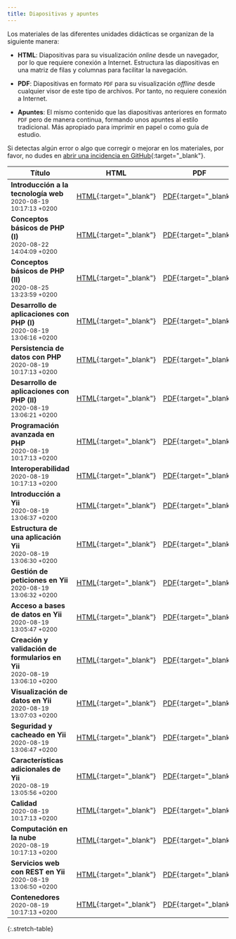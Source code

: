 ```yaml
---
title: Diapositivas y apuntes
---
```


Los materiales de las diferentes unidades didácticas se organizan de la siguiente manera:

- **HTML**: Diapositivas para su visualización *online* desde un navegador, por lo que requiere conexión a Internet. Estructura las diapositivas en una matriz de filas y columnas para facilitar la navegación.

- **PDF**: Diapositivas en formato `PDF` para su visualización *offline* desde cualquier visor de este tipo de archivos. Por tanto, no requiere conexión a Internet.

- **Apuntes**: El mismo contenido que las diapositivas anteriores en formato `PDF` pero de manera continua, formando unos apuntes al estilo tradicional. Más apropiado para imprimir en papel o como guía de estudio.

Si detectas algún error o algo que corregir o mejorar en los materiales, por favor, no dudes en [abrir una incidencia en GitHub](https://github.com/ricpelo/dwese/issues/new){:target="_blank"}.

| Título | HTML | PDF | Apuntes |
| ------ |:----:|:---:|:-------:|
| <strong>Introducción a la tecnología web</strong><br><small class="fecha">2020-08-19 10:17:13 +0200</small> | [HTML](slides/introduccion-a-la-tecnologia-web.html){:target="_blank"} | [PDF](pdf/introduccion-a-la-tecnologia-web.pdf){:target="_blank"} | [Apuntes](apuntes/introduccion-a-la-tecnologia-web-apuntes.pdf){:target="_blank"}
| <strong>Conceptos básicos de PHP (I)</strong><br><small class="fecha">2020-08-22 14:04:09 +0200</small> | [HTML](slides/conceptos-basicos-de-php-i.html){:target="_blank"} | [PDF](pdf/conceptos-basicos-de-php-i.pdf){:target="_blank"} | [Apuntes](apuntes/conceptos-basicos-de-php-i-apuntes.pdf){:target="_blank"}
| <strong>Conceptos básicos de PHP (II)</strong><br><small class="fecha">2020-08-25 13:23:59 +0200</small> | [HTML](slides/conceptos-basicos-de-php-ii.html){:target="_blank"} | [PDF](pdf/conceptos-basicos-de-php-ii.pdf){:target="_blank"} | [Apuntes](apuntes/conceptos-basicos-de-php-ii-apuntes.pdf){:target="_blank"}
| <strong>Desarrollo de aplicaciones con PHP (I)</strong><br><small class="fecha">2020-08-19 13:06:16 +0200</small> | [HTML](slides/desarrollo-de-aplicaciones-con-php-i.html){:target="_blank"} | [PDF](pdf/desarrollo-de-aplicaciones-con-php-i.pdf){:target="_blank"} | [Apuntes](apuntes/desarrollo-de-aplicaciones-con-php-i-apuntes.pdf){:target="_blank"}
| <strong>Persistencia de datos con PHP</strong><br><small class="fecha">2020-08-19 10:17:13 +0200</small> | [HTML](slides/persistencia-de-datos-con-php.html){:target="_blank"} | [PDF](pdf/persistencia-de-datos-con-php.pdf){:target="_blank"} | [Apuntes](apuntes/persistencia-de-datos-con-php-apuntes.pdf){:target="_blank"}
| <strong>Desarrollo de aplicaciones con PHP (II)</strong><br><small class="fecha">2020-08-19 13:06:21 +0200</small> | [HTML](slides/desarrollo-de-aplicaciones-con-php-ii.html){:target="_blank"} | [PDF](pdf/desarrollo-de-aplicaciones-con-php-ii.pdf){:target="_blank"} | [Apuntes](apuntes/desarrollo-de-aplicaciones-con-php-ii-apuntes.pdf){:target="_blank"}
| <strong>Programación avanzada en PHP</strong><br><small class="fecha">2020-08-19 10:17:13 +0200</small> | [HTML](slides/programacion-avanzada-en-php.html){:target="_blank"} | [PDF](pdf/programacion-avanzada-en-php.pdf){:target="_blank"} | [Apuntes](apuntes/programacion-avanzada-en-php-apuntes.pdf){:target="_blank"}
| <strong>Interoperabilidad</strong><br><small class="fecha">2020-08-19 10:17:13 +0200</small> | [HTML](slides/interoperabilidad.html){:target="_blank"} | [PDF](pdf/interoperabilidad.pdf){:target="_blank"} | [Apuntes](apuntes/interoperabilidad-apuntes.pdf){:target="_blank"}
| <strong>Introducción a Yii</strong><br><small class="fecha">2020-08-19 13:06:37 +0200</small> | [HTML](slides/introduccion-a-yii.html){:target="_blank"} | [PDF](pdf/introduccion-a-yii.pdf){:target="_blank"} | [Apuntes](apuntes/introduccion-a-yii-apuntes.pdf){:target="_blank"}
| <strong>Estructura de una aplicación Yii</strong><br><small class="fecha">2020-08-19 13:06:30 +0200</small> | [HTML](slides/estructura-de-una-aplicacion-yii.html){:target="_blank"} | [PDF](pdf/estructura-de-una-aplicacion-yii.pdf){:target="_blank"} | [Apuntes](apuntes/estructura-de-una-aplicacion-yii-apuntes.pdf){:target="_blank"}
| <strong>Gestión de peticiones en Yii</strong><br><small class="fecha">2020-08-19 13:06:32 +0200</small> | [HTML](slides/gestion-de-peticiones-en-yii.html){:target="_blank"} | [PDF](pdf/gestion-de-peticiones-en-yii.pdf){:target="_blank"} | [Apuntes](apuntes/gestion-de-peticiones-en-yii-apuntes.pdf){:target="_blank"}
| <strong>Acceso a bases de datos en Yii</strong><br><small class="fecha">2020-08-19 13:05:47 +0200</small> | [HTML](slides/acceso-a-bases-de-datos-en-yii.html){:target="_blank"} | [PDF](pdf/acceso-a-bases-de-datos-en-yii.pdf){:target="_blank"} | [Apuntes](apuntes/acceso-a-bases-de-datos-en-yii-apuntes.pdf){:target="_blank"}
| <strong>Creación y validación de formularios en Yii</strong><br><small class="fecha">2020-08-19 13:06:10 +0200</small> | [HTML](slides/creacion-y-validacion-de-formularios-en-yii.html){:target="_blank"} | [PDF](pdf/creacion-y-validacion-de-formularios-en-yii.pdf){:target="_blank"} | [Apuntes](apuntes/creacion-y-validacion-de-formularios-en-yii-apuntes.pdf){:target="_blank"}
| <strong>Visualización de datos en Yii</strong><br><small class="fecha">2020-08-19 13:07:03 +0200</small> | [HTML](slides/visualizacion-de-datos-en-yii.html){:target="_blank"} | [PDF](pdf/visualizacion-de-datos-en-yii.pdf){:target="_blank"} | [Apuntes](apuntes/visualizacion-de-datos-en-yii-apuntes.pdf){:target="_blank"}
| <strong>Seguridad y cacheado en Yii</strong><br><small class="fecha">2020-08-19 13:06:47 +0200</small> | [HTML](slides/seguridad-y-cacheado-en-yii.html){:target="_blank"} | [PDF](pdf/seguridad-y-cacheado-en-yii.pdf){:target="_blank"} | [Apuntes](apuntes/seguridad-y-cacheado-en-yii-apuntes.pdf){:target="_blank"}
| <strong>Características adicionales de Yii</strong><br><small class="fecha">2020-08-19 13:05:56 +0200</small> | [HTML](slides/caracteristicas-adicionales-de-yii.html){:target="_blank"} | [PDF](pdf/caracteristicas-adicionales-de-yii.pdf){:target="_blank"} | [Apuntes](apuntes/caracteristicas-adicionales-de-yii-apuntes.pdf){:target="_blank"}
| <strong>Calidad</strong><br><small class="fecha">2020-08-19 10:17:13 +0200</small> | [HTML](slides/calidad.html){:target="_blank"} | [PDF](pdf/calidad.pdf){:target="_blank"} | [Apuntes](apuntes/calidad-apuntes.pdf){:target="_blank"}
| <strong>Computación en la nube</strong><br><small class="fecha">2020-08-19 10:17:13 +0200</small> | [HTML](slides/computacion-en-la-nube.html){:target="_blank"} | [PDF](pdf/computacion-en-la-nube.pdf){:target="_blank"} | [Apuntes](apuntes/computacion-en-la-nube-apuntes.pdf){:target="_blank"}
| <strong>Servicios web con REST en Yii</strong><br><small class="fecha">2020-08-19 13:06:50 +0200</small> | [HTML](slides/servicios-web-con-rest-en-yii.html){:target="_blank"} | [PDF](pdf/servicios-web-con-rest-en-yii.pdf){:target="_blank"} | [Apuntes](apuntes/servicios-web-con-rest-en-yii-apuntes.pdf){:target="_blank"}
| <strong>Contenedores</strong><br><small class="fecha">2020-08-19 10:17:13 +0200</small> | [HTML](slides/contenedores.html){:target="_blank"} | [PDF](pdf/contenedores.pdf){:target="_blank"} | [Apuntes](apuntes/contenedores-apuntes.pdf){:target="_blank"}
{:.stretch-table}

